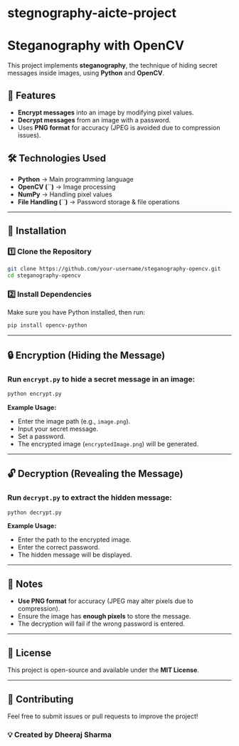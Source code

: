 # stegnography-aicte-project
# Steganography with OpenCV

This project implements **steganography**, the technique of hiding secret messages inside images, using **Python** and **OpenCV**.

## 📌 Features

- **Encrypt messages** into an image by modifying pixel values.
- **Decrypt messages** from an image with a password.
- Uses **PNG format** for accuracy (JPEG is avoided due to compression issues).

## 🛠️ Technologies Used

- **Python** → Main programming language
- **OpenCV (**``**)** → Image processing
- **NumPy** → Handling pixel values
- **File Handling (**``**)** → Password storage & file operations

---

## 🚀 Installation

### 1️⃣ **Clone the Repository**

```bash
git clone https://github.com/your-username/steganography-opencv.git
cd steganography-opencv
```

### 2️⃣ **Install Dependencies**

Make sure you have Python installed, then run:

```bash
pip install opencv-python
```

---

## 🔒 Encryption (Hiding the Message)

### Run `encrypt.py` to hide a secret message in an image:

```bash
python encrypt.py
```

**Example Usage:**

- Enter the image path (e.g., `image.png`).
- Input your secret message.
- Set a password.
- The encrypted image (`encryptedImage.png`) will be generated.

---

## 🔓 Decryption (Revealing the Message)

### Run `decrypt.py` to extract the hidden message:

```bash
python decrypt.py
```

**Example Usage:**

- Enter the path to the encrypted image.
- Enter the correct password.
- The hidden message will be displayed.

---

## 📝 Notes

- **Use PNG format** for accuracy (JPEG may alter pixels due to compression).
- Ensure the image has **enough pixels** to store the message.
- The decryption will fail if the wrong password is entered.

---

## 📜 License

This project is open-source and available under the **MIT License**.

---

## 🤝 Contributing

Feel free to submit issues or pull requests to improve the project!

### **💡 Created by Dheeraj Sharma**

